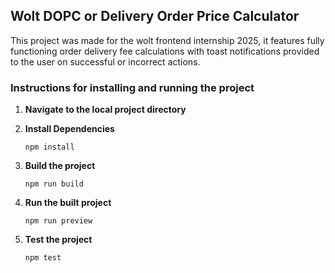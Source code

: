 
## Wolt DOPC or Delivery Order Price Calculator

This project was made for the wolt frontend internship 2025, it features fully functioning order delivery fee calculations with toast notifications provided to the user on successful or incorrect actions.

### Instructions for installing and running the project

1. **Navigate to the local project directory**

1. **Install Dependencies**
     ```
     npm install
     ```

2. **Build the project**

     ```
     npm run build
     ```

3. **Run the built project**

     ```
     npm run preview
     ```

4. **Test the project**

     ```
     npm test
     ```
